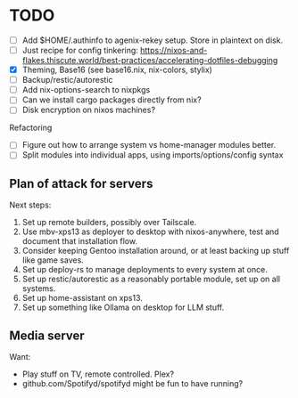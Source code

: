 # TODO
- [ ] Add $HOME/.authinfo to agenix-rekey setup. Store in plaintext on disk.
- [ ] Just recipe for config tinkering: https://nixos-and-flakes.thiscute.world/best-practices/accelerating-dotfiles-debugging
- [x] Theming, Base16 (see base16.nix, nix-colors, stylix)
- [ ] Backup/restic/autorestic
- [ ] Add nix-options-search to nixpkgs
- [ ] Can we install cargo packages directly from nix?
- [ ] Disk encryption on nixos machines?

Refactoring
- [ ] Figure out how to arrange system vs home-manager modules better. 
- [ ] Split modules into individual apps, using imports/options/config syntax

## Plan of attack for servers
Next steps:
1. Set up remote builders, possibly over Tailscale.
2. Use mbv-xps13 as deployer to desktop with nixos-anywhere, test and document that installation flow.
3.  Consider keeping Gentoo installation around, or at least backing up stuff like game saves.
4. Set up deploy-rs to manage deployments to every system at once.
5. Set up restic/autorestic as a reasonably portable module, set up on all systems.
6. Set up home-assistant on xps13.
7. Set up something like Ollama on desktop for LLM stuff.

## Media server
Want:
- Play stuff on TV, remote controlled. Plex?
- github.com/Spotifyd/spotifyd might be fun to have running?
